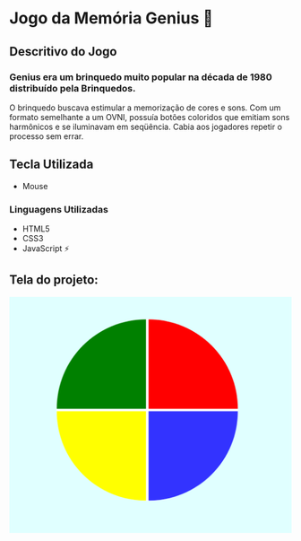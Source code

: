 # Jogo da Memória Genius 💢

## Descritivo do Jogo

### Genius era um brinquedo muito popular na década de 1980 distribuído pela Brinquedos.

O brinquedo buscava estimular a memorização de cores e sons. Com um formato semelhante a um OVNI, possuía botões coloridos que emitiam sons harmônicos e se iluminavam em seqüência. Cabia aos jogadores repetir o processo sem errar.


## Tecla Utilizada

* Mouse

### Linguagens Utilizadas 

- HTML5
- CSS3
- JavaScript
⚡

## Tela do projeto:

![paginas_web](https://github.com/claudineinobrega/JogoGenius/blob/master/game.png)
